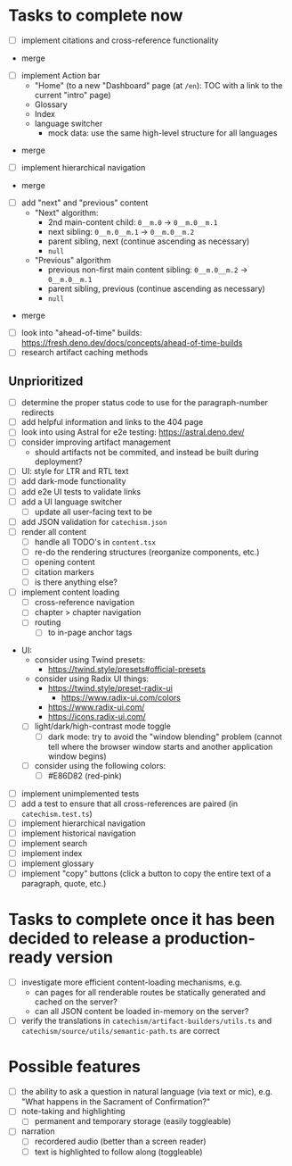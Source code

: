 # Tasks to complete now

- [ ] implement citations and cross-reference functionality
- merge

- [ ] implement Action bar
  - "Home" (to a new "Dashboard" page (at `/en`): TOC with a link to the current "intro" page)
  - Glossary
  - Index
  - language switcher
    - mock data: use the same high-level structure for all languages
- merge

- [ ] implement hierarchical navigation
- merge

- [ ] add "next" and "previous" content
  - "Next" algorithm:
    - 2nd main-content child: `0__m.0` -> `0__m.0__m.1`
    - next sibling: `0__m.0__m.1` -> `0__m.0__m.2`
    - parent sibling, next (continue ascending as necessary)
    - `null`
  - "Previous" algorithm
    - previous non-first main content sibling: `0__m.0__m.2` -> `0__m.0__m.1`
    - parent sibling, previous (continue ascending as necessary)
    - `null`
- merge

- [ ] look into "ahead-of-time" builds: https://fresh.deno.dev/docs/concepts/ahead-of-time-builds
- [ ] research artifact caching methods

## Unprioritized

- [ ] determine the proper status code to use for the paragraph-number redirects
- [ ] add helpful information and links to the 404 page
- [ ] look into using Astral for e2e testing: https://astral.deno.dev/
- [ ] consider improving artifact management
  - should artifacts not be commited, and instead be built during deployment?
- [ ] UI: style for LTR and RTL text
- [ ] add dark-mode functionality
- [ ] add e2e UI tests to validate links
- [ ] add a UI language switcher
  - [ ] update all user-facing text to be
- [ ] add JSON validation for `catechism.json`
- [ ] render all content
  - [ ] handle all TODO's in `content.tsx`
  - [ ] re-do the rendering structures (reorganize components, etc.)
  - [ ] opening content
  - [ ] citation markers
  - [ ] is there anything else?
- [ ] implement content loading
  - [ ] cross-reference navigation
  - [ ] chapter > chapter navigation
  - [ ] routing
    - [ ] to in-page anchor tags
- UI:
  - consider using Twind presets:
    - https://twind.style/presets#official-presets
  - consider using Radix UI things:
    - https://twind.style/preset-radix-ui
      - https://www.radix-ui.com/colors
    - https://www.radix-ui.com/
    - https://icons.radix-ui.com/
  - [ ] light/dark/high-contrast mode toggle
    - [ ] dark mode: try to avoid the "window blending" problem (cannot tell where the browser window starts and another
          application window begins)
  - [ ] consider using the following colors:
    - [ ] #E86D82 (red-pink)
- [ ] implement unimplemented tests
- [ ] add a test to ensure that all cross-references are paired (in `catechism.test.ts`)
- [ ] implement hierarchical navigation
- [ ] implement historical navigation
- [ ] implement search
- [ ] implement index
- [ ] implement glossary
- [ ] implement "copy" buttons (click a button to copy the entire text of a paragraph, quote, etc.)

# Tasks to complete once it has been decided to release a production-ready version

- [ ] investigate more efficient content-loading mechanisms, e.g.
  - can pages for all renderable routes be statically generated and cached on the server?
  - can all JSON content be loaded in-memory on the server?
- [ ] verify the translations in `catechism/artifact-builders/utils.ts` and `catechism/source/utils/semantic-path.ts`
      are correct

# Possible features

- [ ] the ability to ask a question in natural language (via text or mic), e.g. "What happens in the Sacrament of
      Confirmation?"
- [ ] note-taking and highlighting
  - [ ] permanent and temporary storage (easily toggleable)
- [ ] narration
  - [ ] recordered audio (better than a screen reader)
  - [ ] text is highlighted to follow along (toggleable)
